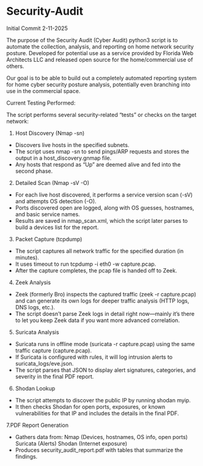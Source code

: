 # Security-Audit

Initial Commit 2-11-2025

The purpose of the Security Audit (Cyber Audit) python3 script is to automate the collection, analysis, and reporting on home network security posture. Developed for potential use as a service provided by Florida Web Architects LLC and released open source for the home/commercial use of others.

Our goal is to be able to build out a completely automated reporting system for home cyber security posture analysis, potentially even branching into use in the commercial space.

Current Testing Performed:

The script performs several security-related “tests” or checks on the target network:

1. Host Discovery (Nmap -sn)
- Discovers live hosts in the specified subnets.
- The script uses nmap -sn to send pings/ARP requests and stores the output in a host_discovery.gnmap file.
- Any hosts that respond as “Up” are deemed alive and fed into the second phase.

2. Detailed Scan (Nmap -sV -O)
- For each live host discovered, it performs a service version scan (-sV) and attempts OS detection (-O).
- Ports discovered open are logged, along with OS guesses, hostnames, and basic service names.
- Results are saved in nmap_scan.xml, which the script later parses to build a devices list for the report.

3. Packet Capture (tcpdump)
- The script captures all network traffic for the specified duration (in minutes).
- It uses timeout <duration> to run tcpdump -i eth0 -w capture.pcap.
- After the capture completes, the pcap file is handed off to Zeek.

4. Zeek Analysis
- Zeek (formerly Bro) inspects the captured traffic (zeek -r capture.pcap) and can generate its own logs for deeper traffic analysis (HTTP logs, DNS logs, etc.).
- The script doesn’t parse Zeek logs in detail right now—mainly it’s there to let you keep Zeek data if you want more advanced correlation.

5. Suricata Analysis
- Suricata runs in offline mode (suricata -r capture.pcap) using the same traffic capture (capture.pcap).
- If Suricata is configured with rules, it will log intrusion alerts to suricata_logs/eve.json.
- The script parses that JSON to display alert signatures, categories, and severity in the final PDF report.

6. Shodan Lookup
- The script attempts to discover the public IP by running shodan myip.
- It then checks Shodan for open ports, exposures, or known vulnerabilities for that IP and includes the details in the final PDF.

7.PDF Report Generation
- Gathers data from:
  Nmap (Devices, hostnames, OS info, open ports)
  Suricata (Alerts)
  Shodan (Internet exposure)
- Produces security_audit_report.pdf with tables that summarize the findings.
